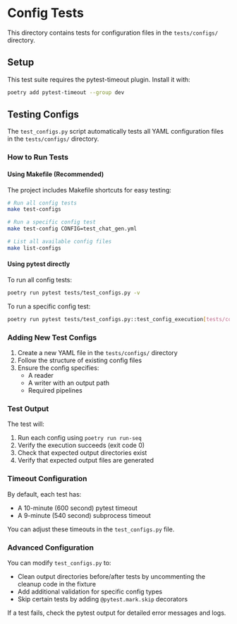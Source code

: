 # Config Tests

This directory contains tests for configuration files in the `tests/configs/` directory.

## Setup

This test suite requires the pytest-timeout plugin. Install it with:

```bash
poetry add pytest-timeout --group dev
```

## Testing Configs

The `test_configs.py` script automatically tests all YAML configuration files in the `tests/configs/` directory.

### How to Run Tests

#### Using Makefile (Recommended)

The project includes Makefile shortcuts for easy testing:

```bash
# Run all config tests
make test-configs

# Run a specific config test
make test-config CONFIG=test_chat_gen.yml

# List all available config files
make list-configs
```

#### Using pytest directly

To run all config tests:

```bash
poetry run pytest tests/test_configs.py -v
```

To run a specific config test:

```bash
poetry run pytest tests/test_configs.py::test_config_execution[tests/configs/test_chat_gen.yml] -v
```

### Adding New Test Configs

1. Create a new YAML file in the `tests/configs/` directory
2. Follow the structure of existing config files
3. Ensure the config specifies:
   - A reader
   - A writer with an output path
   - Required pipelines

### Test Output

The test will:
1. Run each config using `poetry run run-seq`
2. Verify the execution succeeds (exit code 0)
3. Check that expected output directories exist
4. Verify that expected output files are generated

### Timeout Configuration

By default, each test has:
- A 10-minute (600 second) pytest timeout
- A 9-minute (540 second) subprocess timeout

You can adjust these timeouts in the `test_configs.py` file.

### Advanced Configuration

You can modify `test_configs.py` to:

- Clean output directories before/after tests by uncommenting the cleanup code in the fixture
- Add additional validation for specific config types
- Skip certain tests by adding `@pytest.mark.skip` decorators

If a test fails, check the pytest output for detailed error messages and logs. 